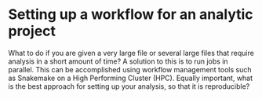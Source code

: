 # Setting up a workflow for an analytic project
What to do if you are given a very large file or several large files that require analysis in a short amount of time? A solution to this is to run jobs in parallel. This can be accomplished using workflow management tools such as Snakemake on a High Performing Cluster (HPC). Equally important, what is the best approach for setting up your analysis, so that it is reproducible?
